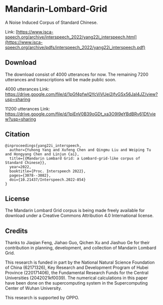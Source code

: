 # Mandarin-Lombard-Grid

A Noise Induced Corpus of Standard Chinese.

Link: [https://www.isca-speech.org/archive/interspeech_2022/yang22i_interspeech.html](https://www.isca-speech.org/archive/pdfs/interspeech_2022/yang22i_interspeech.pdf)
## Download

 The download consist of 4000 utterances for now. The remaining 7200 utterances and transcriptions will be made public soon.

4000 utterances Link: https://drive.google.com/file/d/1pGf4pfwIQYcViVUei2jfvGSx56JaI4JZ/view?usp=sharing

11200 utterances Link: https://drive.google.com/file/d/1piEnV0B39oGDt_xa3O9I9eYBdBRv61Df/view?usp=sharing

## Citation

```
@inproceedings{yang22i_interspeech,
  author={Yuhong Yang and Xufeng Chen and Qingmu Liu and Weiping Tu and Hongyang Chen and Linjun Cai},
  title={{Mandarin Lombard Grid: a Lombard-grid-like corpus of Standard Chinese}},
  year=2022,
  booktitle={Proc. Interspeech 2022},
  pages={3078--3082},
  doi={10.21437/Interspeech.2022-854}
}
```

## License

The Mandarin Lombard Grid corpus is being made freely available for download under a Creative Commons Attribution 4.0 International license.

## Credits

Thanks to Jiaqian Feng, Jiahao Guo, Qichen Xu and Jiashuo Ge for their contribution in planning, development, and collection of Mandarin Lombard Grid.

This research is funded in part by the National Natural Science Foundation of China (62171326), Key Research and Development Program of Hubei Province (220171406), the Fundamental Research Funds for the Central Universities (2042021kf0039). The numerical calculations in this paper have been done on the supercomputing system in the Supercomputing Center of Wuhan University. 

This research is supported by OPPO.

